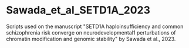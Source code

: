 # Sawada_et_al_SETD1A_2023

Scripts used on the manuscript "SETD1A haploinsufficiency and common schizophrenia risk converge on neurodevelopmental1
perturbations of chromatin modification and genomic stability" by Sawada et al., 2023.


